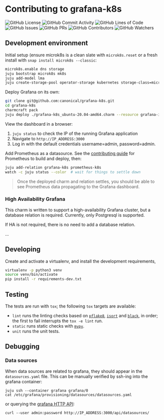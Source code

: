 # Contributing to grafana-k8s
![GitHub License](https://img.shields.io/github/license/canonical/grafana-k8s-operator)
![GitHub Commit Activity](https://img.shields.io/github/commit-activity/y/canonical/grafana-k8s-operator)
![GitHub Lines of Code](https://img.shields.io/tokei/lines/github/canonical/grafana-k8s-operator)
![GitHub Issues](https://img.shields.io/github/issues/canonical/grafana-k8s-operator)
![GitHub PRs](https://img.shields.io/github/issues-pr/canonical/grafana-k8s-operator)
![GitHub Contributors](https://img.shields.io/github/contributors/canonical/grafana-k8s-operator)
![GitHub Watchers](https://img.shields.io/github/watchers/canonical/grafana-k8s-operator?style=social)

## Development environment

Initial setup (ensure microk8s is a clean slate with `microk8s.reset` or a fresh install with `snap install microk8s --classic`:
```bash
microk8s.enable dns storage
juju bootstrap microk8s mk8s
juju add-model lma
juju create-storage-pool operator-storage kubernetes storage-class=microk8s-hostpath
```

Deploy Grafana on its own:
```bash
git clone git@github.com:canonical/grafana-k8s.git
cd grafana-k8s
charmcraft pack
juju deploy ./grafana-k8s_ubuntu-20.04-amd64.charm --resource grafana-image=ubuntu/grafana:latest --resource litestream-image=docker.io/litestream/litestream:0.4.0-beta.2
```

View the dashboard in a browser:
1. `juju status` to check the IP of the running Grafana application
2. Navigate to `http://IP_ADDRESS:3000`
3. Log in with the default credentials username=admin, password=admin.

Add Prometheus as a datasource. See the [contributing guide](https://github.com/canonical/prometheus-operator/blob/main/CONTRIBUTING.md)
for Prometheus to build and deploy, then:
```bash
juju add-relation grafana-k8s prometheus-k8s
watch -c juju status --color  # wait for things to settle down
```
> Once the deployed charm and relation settles, you should be able to see Prometheus data propagating to the Grafana dashboard.

### High Availability Grafana

This charm is written to support a high-availability Grafana cluster, but a database relation is required. Currently, only Postgresql is supported.

If HA is not required, there is no need to add a database relation.

...

## Developing

Create and activate a virtualenv,
and install the development requirements,

```sh
virtualenv -p python3 venv
source venv/bin/activate
pip install -r requirements-dev.txt
```

## Testing

The tests are run with `tox`; the following `tox` targets are available:

* `lint` runs the linting checks based on [`pflake8`](https://flake8.pycqa.org/en/latest/), [`isort`](https://pypi.org/project/isort/) and [`black`](https://github.com/psf/black), in order; the first to fail interrupts the `tox -e lint` run.
* `static` runs static checks with [`mypy`](http://mypy-lang.org/).
* `unit` runs the unit tests.

## Debugging
### Data sources
When data sources are related to grafana, they should appear in the
`datasources.yaml` file. This can be manually verified by ssh-ing into the
grafana container:

```shell
juju ssh --container grafana grafana/0
cat /etc/grafana/provisioning/datasources/datasources.yaml
```

or querying the
[grafana HTTP API](https://grafana.com/docs/grafana/latest/http_api/):
```shell
curl --user admin:password http://IP_ADDRESS:3000/api/datasources/
```
